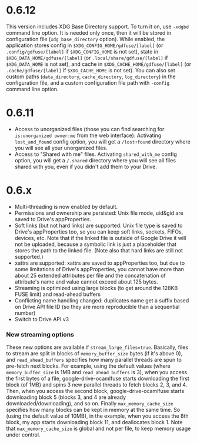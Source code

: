 0.6.12
======

This version includes XDG Base Directory support. To turn it on, use `-xdgbd` command line option. It is needed only once, then it will be stored in configuration file (`xdg_base_directory` option). While enabled, the application stores config in `$XDG_CONFIG_HOME/gdfuse/[label]` (or `.config/gdfuse/[label]` if `$XDG_CONFIG_HOME` is not set), state in `$XDG_DATA_HOME/gdfuse/[label]` (or `.local/share/gdfuse/[label]` if `$XDG_DATA_HOME` is not set), and cache in `$XDG_CACHE_HOME/gdfuse/[label]` (or `.cache/gdfuse/[label]` if `$XDG_CACHE_HOME` is not set). You can also set custom paths (`data_directory`, `cache_directory`, `log_directory`) in the configuration file, and a custom configuration file path with `-config` command line option.

0.6.11
======

* Access to unorganized files (those you can find searching for `is:unorganized owner:me` from the web interface): Activating `lost_and_found` config option, you will get a `/lost+found` directory where you will see all your unorganized files.
* Access to "Shared with me" files. Activating `shared_with_me` config option, you will get a `/.shared` directory where you will see all files shared with you, even if you didn't add them to your Drive.

0.6.x
=====

* Multi-threading is now enabled by default.
* Permissions and ownership are persisted: Unix file mode, uid&gid are saved to Drive's appProperties.
* Soft links (but not hard links) are supported: Unix file type is saved to Drive's appProperties too, so you can keep soft links, sockets, FIFOs, devices, etc. Note that if the linked file is outside of Google Drive it will not be uploaded, because a symbolic link is just a placeholder that stores the path to the linked file. (Note also that hard links are still not supported.)
* xattrs are supported: xattrs are saved to appProperties too, but due to some limitations of Drive's appProperties, you cannot have more than about 25 extended attributes per file and the concatenation of attribute's name and value cannot exceed about 125 bytes.
* Streaming is optimized using large blocks (to get around the 128KB FUSE limit) and read-ahead buffers
* Conflicting name handling changed: duplicates name get a suffix based on Drive API file ID (so they are more reproducible than a sequential number)
* Switch to Drive API v3

### New streaming options

These new options are available if `stream_large_files=true`. Basically, files to stream are split in blocks of `memory_buffer_size` bytes (if it's above 0), and `read_ahead_buffers` specifies how many parallel threads are spun to pre-fetch next blocks. For example, using the default values (where `memory_buffer_size` is 1MB and `read_ahead_buffers` is 3), when you access the first bytes of a file, google-drive-ocamlfuse starts downloading the first block (of 1MB) and spins 3 new parallel threads to fetch blocks 2, 3, and 4. Then, when you access the second block, google-drive-ocamlfuse starts downloading block 5 (blocks 3, and 4 are already downloaded/downloading), and so on. Finally `max_memory_cache_size` specifies how many blocks can be kept in memory at the same time. So (using the default value of 10MB), in the example, when you access the 8th block, my app starts downloading block 11, and deallocates block 1. Note that `max_memory_cache_size` is global and not per file, to keep memory usage under control.
